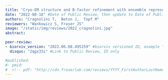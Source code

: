 ```yaml
---
title: "Cryo-EM structure and B-factor refinement with ensemble representation"
date: "2022-08-18" #Date of Public Review, then update to Date of Publication
authors: "Cragnolini T,  Beton J,  Topf M"
reviewers: "Wankowicz S, Fraser JS"
image: "/static/img/reviews/2022_cragnolini.jpg"
abstract:

peer-review:
- biorxiv_version: "2022.06.08.495259" #biorxiv versioned ID, example "5533316v1"
  disqus: "2qgx33i" #Link to Public Review, ID only

#published:
#- pmid:
#  <!-- pdf: "http://cdn.fraserlab.com/reviews/YYYY_FirstAuthorLastName" #full cdn link -->
---
```

